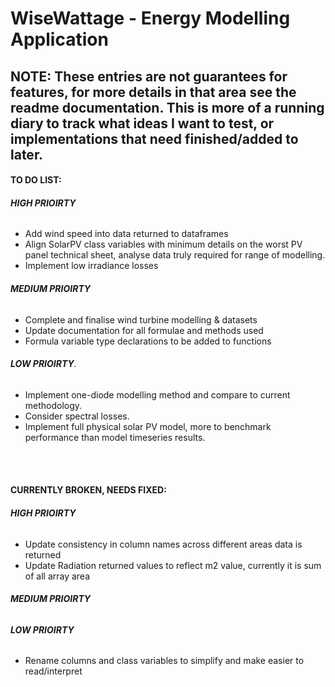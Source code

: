 # WiseWattage - Energy Modelling Application

## **NOTE:** These entries are not guarantees for features, for more details in that area see the readme documentation. This is more of a running diary to track what ideas I want to test, or implementations that need finished/added to later. 


#### **TO DO LIST:**
###### **HIGH PRIOIRTY**
- Add wind speed into data returned to dataframes
- Align SolarPV class variables with minimum details on the worst PV panel technical sheet, analyse data truly required for range of modelling.
- Implement low irradiance losses

###### **MEDIUM PRIOIRTY**
- Complete and finalise wind turbine modelling & datasets
- Update documentation for all formulae and methods used
- Formula variable type declarations to be added to functions

###### **LOW PRIOIRTY**.
- Implement one-diode modelling method and compare to current methodology.
- Consider spectral losses.
- Implement full physical solar PV model, more to benchmark performance than model timeseries results.


<br><br>

#### **CURRENTLY BROKEN, NEEDS FIXED:**
###### **HIGH PRIOIRTY**
- Update consistency in column names across different areas data is returned
- Update Radiation returned values to reflect m2 value, currently it is sum of all array area


###### **MEDIUM PRIOIRTY**


###### **LOW PRIOIRTY**
- Rename columns and class variables to simplify and make easier to read/interpret
